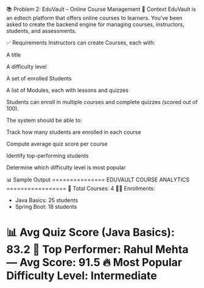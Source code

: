 📚 Problem 2: EduVault – Online Course Management
📜 Context
EduVault is an edtech platform that offers online courses to learners. You’ve been asked to create the backend engine for managing courses, instructors, students, and assessments.

✅ Requirements
Instructors can create Courses, each with:

A title

A difficulty level

A set of enrolled Students

A list of Modules, each with lessons and quizzes

Students can enroll in multiple courses and complete quizzes (scored out of 100).

The system should be able to:

Track how many students are enrolled in each course

Compute average quiz score per course

Identify top-performing students

Determine which difficulty level is most popular

📊 Sample Output
=============== EDUVAULT COURSE ANALYTICS =================
📘 Total Courses: 4
👨‍🎓 Enrollments:
  - Java Basics: 25 students
  - Spring Boot: 18 students

📊 Avg Quiz Score (Java Basics): 83.2
🥇 Top Performer: Rahul Mehta — Avg Score: 91.5
🔥 Most Popular Difficulty Level: Intermediate
===========================================================
